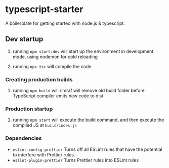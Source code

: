 # typescript-starter

A boilerplate for getting started with node.js &amp; typescript.

## Dev startup

1. running `npm start:dev` will start up the environment in development mode, using nodemon for cold reloading

2. running `npx tsc` will compile the code

### Creating production builds

1. running `npm build` will rimraf will remove old build folder before TypeScript compiler emits new code to dist

### Production startup

1. running `npm start` will execute the build command, and then execute the compiled JS at `build/index.js`

### Dependencies

- `eslint-config-prettier` Turns off all ESLint rules that have the potential to interfere with Prettier rules.
- `eslint-plugin-prettier` Turns Prettier rules into ESLint rules
